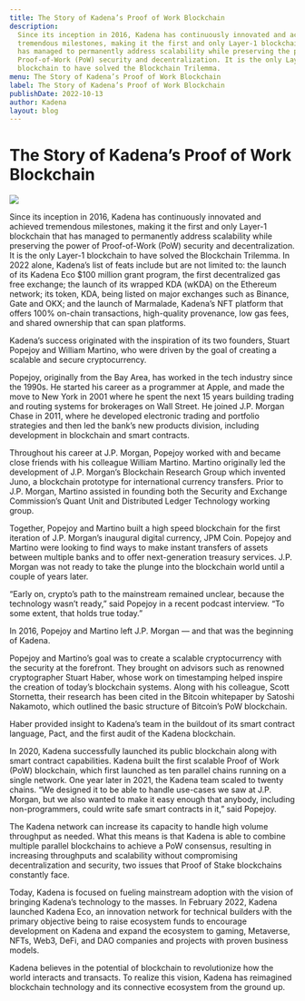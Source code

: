 ```yaml
---
title: The Story of Kadena’s Proof of Work Blockchain
description:
  Since its inception in 2016, Kadena has continuously innovated and achieved
  tremendous milestones, making it the first and only Layer-1 blockchain that
  has managed to permanently address scalability while preserving the power of
  Proof-of-Work (PoW) security and decentralization. It is the only Layer-1
  blockchain to have solved the Blockchain Trilemma.
menu: The Story of Kadena’s Proof of Work Blockchain
label: The Story of Kadena’s Proof of Work Blockchain
publishDate: 2022-10-13
author: Kadena
layout: blog
---
```


# The Story of Kadena’s Proof of Work Blockchain

![](/assets/blog/0_slJi3XAk5a2usmEu.png)

Since its inception in 2016, Kadena has continuously innovated and achieved
tremendous milestones, making it the first and only Layer-1 blockchain that has
managed to permanently address scalability while preserving the power of
Proof-of-Work (PoW) security and decentralization. It is the only Layer-1
blockchain to have solved the Blockchain Trilemma. In 2022 alone, Kadena’s list
of feats include but are not limited to: the launch of its Kadena Eco $100
million grant program, the first decentralized gas free exchange; the launch of
its wrapped KDA (wKDA) on the Ethereum network; its token, KDA, being listed on
major exchanges such as Binance, Gate and OKX; and the launch of Marmalade,
Kadena’s NFT platform that offers 100% on-chain transactions, high-quality
provenance, low gas fees, and shared ownership that can span platforms.

Kadena’s success originated with the inspiration of its two founders, Stuart
Popejoy and William Martino, who were driven by the goal of creating a scalable
and secure cryptocurrency.

Popejoy, originally from the Bay Area, has worked in the tech industry since the
1990s. He started his career as a programmer at Apple, and made the move to New
York in 2001 where he spent the next 15 years building trading and routing
systems for brokerages on Wall Street. He joined J.P. Morgan Chase in 2011,
where he developed electronic trading and portfolio strategies and then led the
bank’s new products division, including development in blockchain and smart
contracts.

Throughout his career at J.P. Morgan, Popejoy worked with and became close
friends with his colleague William Martino. Martino originally led the
development of J.P. Morgan’s Blockchain Research Group which invented Juno, a
blockchain prototype for international currency transfers. Prior to J.P. Morgan,
Martino assisted in founding both the Security and Exchange Commission’s Quant
Unit and Distributed Ledger Technology working group.

Together, Popejoy and Martino built a high speed blockchain for the first
iteration of J.P. Morgan’s inaugural digital currency, JPM Coin. Popejoy and
Martino were looking to find ways to make instant transfers of assets between
multiple banks and to offer next-generation treasury services. J.P. Morgan was
not ready to take the plunge into the blockchain world until a couple of years
later.

“Early on, crypto’s path to the mainstream remained unclear, because the
technology wasn’t ready,” said Popejoy in a recent podcast interview. “To some
extent, that holds true today.”

In 2016, Popejoy and Martino left J.P. Morgan — and that was the beginning of
Kadena.

Popejoy and Martino’s goal was to create a scalable cryptocurrency with the
security at the forefront. They brought on advisors such as renowned
cryptographer Stuart Haber, whose work on timestamping helped inspire the
creation of today’s blockchain systems. Along with his colleague, Scott
Stornetta, their research has been cited in the Bitcoin whitepaper by Satoshi
Nakamoto, which outlined the basic structure of Bitcoin’s PoW blockchain.

Haber provided insight to Kadena’s team in the buildout of its smart contract
language, Pact, and the first audit of the Kadena blockchain.

In 2020, Kadena successfully launched its public blockchain along with smart
contract capabilities. Kadena built the first scalable Proof of Work (PoW)
blockchain, which first launched as ten parallel chains running on a single
network. One year later in 2021, the Kadena team scaled to twenty chains. “We
designed it to be able to handle use-cases we saw at J.P. Morgan, but we also
wanted to make it easy enough that anybody, including non-programmers, could
write safe smart contracts in it,” said Popejoy.

The Kadena network can increase its capacity to handle high volume throughput as
needed. What this means is that Kadena is able to combine multiple parallel
blockchains to achieve a PoW consensus, resulting in increasing throughputs and
scalability without compromising decentralization and security, two issues that
Proof of Stake blockchains constantly face.

Today, Kadena is focused on fueling mainstream adoption with the vision of
bringing Kadena’s technology to the masses. In February 2022, Kadena launched
Kadena Eco, an innovation network for technical builders with the primary
objective being to raise ecosystem funds to encourage development on Kadena and
expand the ecosystem to gaming, Metaverse, NFTs, Web3, DeFi, and DAO companies
and projects with proven business models.

Kadena believes in the potential of blockchain to revolutionize how the world
interacts and transacts. To realize this vision, Kadena has reimagined
blockchain technology and its connective ecosystem from the ground up.
